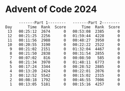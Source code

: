 # Advent of Code 2024

          -------Part 1--------   -------Part 2--------
    Day       Time  Rank  Score       Time  Rank  Score
     13   00:25:12  2674      0   00:53:08  2385      0
     12   00:21:25  2256      0   01:59:44  4228      0
     11   00:11:56  2988      0   00:48:27  3950      0
     10   00:20:55  3190      0   00:22:22  2522      0
      9   00:21:02  2151      0   01:32:04  4467      0
      8   00:21:50  2838      0   00:31:54  2855      0
      7   00:07:02   816      0   00:08:50   585      0
      6   00:21:34  3970      0   01:48:11  6773      0
      5   00:17:24  3344      0   00:28:52  2885      0
      4   00:13:20  2424      0   00:22:01  2076      0
      3   00:12:52  5542      0   00:15:02  2315      0
      2   00:08:18  1792      0   00:46:55  7006      0
      1   00:13:05  5181      0   00:15:16  4257      0
